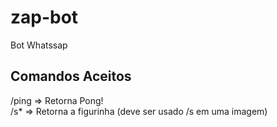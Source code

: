 # zap-bot
Bot Whatssap
<h2>Comandos Aceitos</h2>
/ping  => Retorna Pong! <br>
/s*    => Retorna a figurinha (deve ser usado /s em uma imagem)
